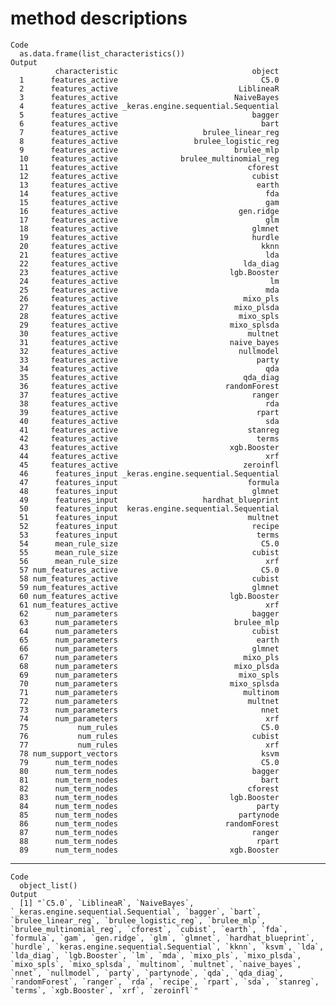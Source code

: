 # method descriptions

    Code
      as.data.frame(list_characteristics())
    Output
              characteristic                              object
      1      features_active                                C5.0
      2      features_active                           LiblineaR
      3      features_active                          NaiveBayes
      4      features_active _keras.engine.sequential.Sequential
      5      features_active                              bagger
      6      features_active                                bart
      7      features_active                   brulee_linear_reg
      8      features_active                 brulee_logistic_reg
      9      features_active                          brulee_mlp
      10     features_active              brulee_multinomial_reg
      11     features_active                             cforest
      12     features_active                              cubist
      13     features_active                               earth
      14     features_active                                 fda
      15     features_active                                 gam
      16     features_active                           gen.ridge
      17     features_active                                 glm
      18     features_active                              glmnet
      19     features_active                              hurdle
      20     features_active                                kknn
      21     features_active                                 lda
      22     features_active                            lda_diag
      23     features_active                         lgb.Booster
      24     features_active                                  lm
      25     features_active                                 mda
      26     features_active                            mixo_pls
      27     features_active                          mixo_plsda
      28     features_active                           mixo_spls
      29     features_active                         mixo_splsda
      30     features_active                             multnet
      31     features_active                         naive_bayes
      32     features_active                           nullmodel
      33     features_active                               party
      34     features_active                                 qda
      35     features_active                            qda_diag
      36     features_active                        randomForest
      37     features_active                              ranger
      38     features_active                                 rda
      39     features_active                               rpart
      40     features_active                                 sda
      41     features_active                             stanreg
      42     features_active                               terms
      43     features_active                         xgb.Booster
      44     features_active                                 xrf
      45     features_active                            zeroinfl
      46      features_input _keras.engine.sequential.Sequential
      47      features_input                             formula
      48      features_input                              glmnet
      49      features_input                   hardhat_blueprint
      50      features_input  keras.engine.sequential.Sequential
      51      features_input                             multnet
      52      features_input                              recipe
      53      features_input                               terms
      54      mean_rule_size                                C5.0
      55      mean_rule_size                              cubist
      56      mean_rule_size                                 xrf
      57 num_features_active                                C5.0
      58 num_features_active                              cubist
      59 num_features_active                              glmnet
      60 num_features_active                         lgb.Booster
      61 num_features_active                                 xrf
      62      num_parameters                              bagger
      63      num_parameters                          brulee_mlp
      64      num_parameters                              cubist
      65      num_parameters                               earth
      66      num_parameters                              glmnet
      67      num_parameters                            mixo_pls
      68      num_parameters                          mixo_plsda
      69      num_parameters                           mixo_spls
      70      num_parameters                         mixo_splsda
      71      num_parameters                            multinom
      72      num_parameters                             multnet
      73      num_parameters                                nnet
      74      num_parameters                                 xrf
      75           num_rules                                C5.0
      76           num_rules                              cubist
      77           num_rules                                 xrf
      78 num_support_vectors                                ksvm
      79      num_term_nodes                                C5.0
      80      num_term_nodes                              bagger
      81      num_term_nodes                                bart
      82      num_term_nodes                             cforest
      83      num_term_nodes                         lgb.Booster
      84      num_term_nodes                               party
      85      num_term_nodes                           partynode
      86      num_term_nodes                        randomForest
      87      num_term_nodes                              ranger
      88      num_term_nodes                               rpart
      89      num_term_nodes                         xgb.Booster

---

    Code
      object_list()
    Output
      [1] "`C5.0`, `LiblineaR`, `NaiveBayes`, `_keras.engine.sequential.Sequential`, `bagger`, `bart`, `brulee_linear_reg`, `brulee_logistic_reg`, `brulee_mlp`, `brulee_multinomial_reg`, `cforest`, `cubist`, `earth`, `fda`, `formula`, `gam`, `gen.ridge`, `glm`, `glmnet`, `hardhat_blueprint`, `hurdle`, `keras.engine.sequential.Sequential`, `kknn`, `ksvm`, `lda`, `lda_diag`, `lgb.Booster`, `lm`, `mda`, `mixo_pls`, `mixo_plsda`, `mixo_spls`, `mixo_splsda`, `multinom`, `multnet`, `naive_bayes`, `nnet`, `nullmodel`, `party`, `partynode`, `qda`, `qda_diag`, `randomForest`, `ranger`, `rda`, `recipe`, `rpart`, `sda`, `stanreg`, `terms`, `xgb.Booster`, `xrf`, `zeroinfl`"

